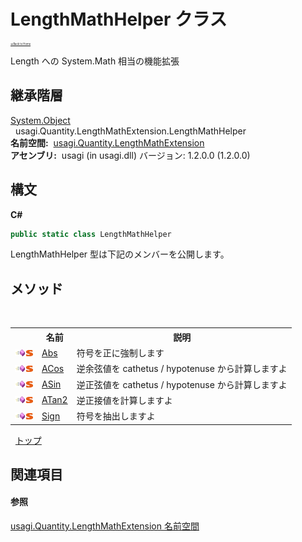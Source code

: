 # LengthMathHelper クラス

<div style="font-size:30%"><a href="https://github.com/usagi/usagi.cs/blob/master/docs/Home.md">≪Back to Home</a></div> 

Length への System.Math 相当の機能拡張


## 継承階層
<a href="http://msdn2.microsoft.com/ja-jp/library/e5kfa45b" target="_blank">System.Object</a><br />&nbsp;&nbsp;usagi.Quantity.LengthMathExtension.LengthMathHelper<br /><strong>名前空間:</strong>
&nbsp;<a href="N_usagi_Quantity_LengthMathExtension.md">usagi.Quantity.LengthMathExtension</a><br /><strong>アセンブリ:</strong>
&nbsp;usagi (in usagi.dll) バージョン: 1.2.0.0 (1.2.0.0)

## 構文

**C#**<br />
``` C#
public static class LengthMathHelper
```

LengthMathHelper 型は下記のメンバーを公開します。


## メソッド
&nbsp;<table><tr><th></th><th>名前</th><th>説明</th></tr><tr><td>![Public メソッド](media/pubmethod.gif "Public メソッド")![静的メンバー](media/static.gif "静的メンバー")</td><td><a href="M_usagi_Quantity_LengthMathExtension_LengthMathHelper_Abs.md">Abs</a></td><td>
符号を正に強制します</td></tr><tr><td>![Public メソッド](media/pubmethod.gif "Public メソッド")![静的メンバー](media/static.gif "静的メンバー")</td><td><a href="M_usagi_Quantity_LengthMathExtension_LengthMathHelper_ACos.md">ACos</a></td><td>
逆余弦値を cathetus / hypotenuse から計算しますよ</td></tr><tr><td>![Public メソッド](media/pubmethod.gif "Public メソッド")![静的メンバー](media/static.gif "静的メンバー")</td><td><a href="M_usagi_Quantity_LengthMathExtension_LengthMathHelper_ASin.md">ASin</a></td><td>
逆正弦値を cathetus / hypotenuse から計算しますよ</td></tr><tr><td>![Public メソッド](media/pubmethod.gif "Public メソッド")![静的メンバー](media/static.gif "静的メンバー")</td><td><a href="M_usagi_Quantity_LengthMathExtension_LengthMathHelper_ATan2.md">ATan2</a></td><td>
逆正接値を計算しますよ</td></tr><tr><td>![Public メソッド](media/pubmethod.gif "Public メソッド")![静的メンバー](media/static.gif "静的メンバー")</td><td><a href="M_usagi_Quantity_LengthMathExtension_LengthMathHelper_Sign.md">Sign</a></td><td>
符号を抽出しますよ</td></tr></table>&nbsp;
<a href="#lengthmathhelper-クラス">トップ</a>

## 関連項目


#### 参照
<a href="N_usagi_Quantity_LengthMathExtension.md">usagi.Quantity.LengthMathExtension 名前空間</a><br />